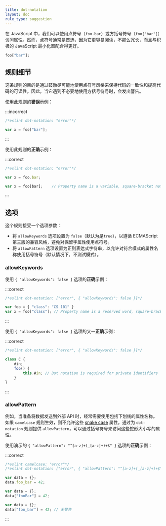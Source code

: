 ```yaml
---
title: dot-notation
layout: doc
rule_type: suggestion
---
```


在 JavaScript 中，我们可以使用点符号（`foo.bar`）或方括号符号（`foo["bar"]`）访问属性。然而，点符号通常是首选，因为它更容易阅读，不那么冗长，而且与积极的 JavaScript 最小化器配合得更好。

```js
foo["bar"];
```

## 规则细节

这条规则的目的是通过鼓励尽可能地使用点符号风格来保持代码的一致性和提高代码的可读性。因此，当它遇到不必要地使用方括号符号时，会发出警告。

使用此规则的**错误**示例：

:::incorrect

```js
/*eslint dot-notation: "error"*/

var x = foo["bar"];
```

:::

使用此规则的**正确**示例：

:::correct

```js
/*eslint dot-notation: "error"*/

var x = foo.bar;

var x = foo[bar];    // Property name is a variable, square-bracket notation required
```

:::

## 选项

这个规则接受一个选项参数：

* 将 `allowKeywords` 选项设置为 `false`（默认为是`true`），以遵循 ECMAScript 第三版的兼容风格，避免对保留字属性使用点符号。
* 将 `allowPattern` 选项设置为正则表达式字符串，以允许对符合模式的属性名称使用括号符号（默认情况下，不测试模式）。

### allowKeywords

使用 `{ "allowKeywords": false }` 选项的**正确**示例：

:::correct

```js
/*eslint dot-notation: ["error", { "allowKeywords": false }]*/

var foo = { "class": "CS 101" }
var x = foo["class"]; // Property name is a reserved word, square-bracket notation required
```

:::

使用 `{ "allowKeywords": false }` 选项的又一**正确**示例：

:::correct

```js
/*eslint dot-notation: ["error", { "allowKeywords": false }]*/

class C {
    #in;
    foo() {
        this.#in; // Dot notation is required for private identifiers
    }
}
```

:::

### allowPattern

例如，当准备将数据发送到外部 API 时，经常需要使用包括下划线的属性名称。如果 `camelcase` 规则生效，则不允许这些 [snake case](https://en.wikipedia.org/wiki/Snake_case) 属性。通过为 `dot-notation` 规则提供 `allowPattern`，可以通过括号符号来访问这些蛇形大小写的属性。

使用演示的 `{ "allowPattern": "^[a-z]+(_[a-z]+)+$" }` 选项的**正确**示例：

:::correct

```js
/*eslint camelcase: "error"*/
/*eslint dot-notation: ["error", { "allowPattern": "^[a-z]+(_[a-z]+)+$" }]*/

var data = {};
data.foo_bar = 42;

var data = {};
data["fooBar"] = 42;

var data = {};
data["foo_bar"] = 42; // 无警告
```

:::
